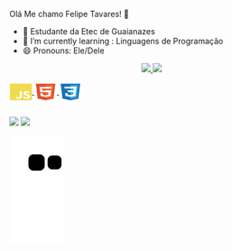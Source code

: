 Olá Me chamo Felipe Tavares! 👋

- 🔭 Estudante da Etec de Guaianazes
- 🌱 I’m currently learning : Linguagens de Programação
- 😄 Pronouns: Ele/Dele

 <div align="center">
  <a href="https://github.com/ZtFelipinZt">
  <img height="180em" src="https://github-readme-stats.vercel.app/api?username=ZtFelipinZt&show_icons=true&theme=dark&include_all_commits=true&count_private=true"/>
  <img height="180em" src="https://github-readme-stats.vercel.app/api/top-langs/?username=ZtFelipinZt&layout=compact&langs_count=7&theme=dark"/>
</div>
<div style="display: inline_block"><br>
  <img align="center" alt="Rafa-Js" height="30" width="40" src="https://raw.githubusercontent.com/devicons/devicon/master/icons/javascript/javascript-plain.svg">
  <img align="center" alt="Rafa-HTML" height="30" width="40" src="https://raw.githubusercontent.com/devicons/devicon/master/icons/html5/html5-original.svg">
  <img align="center" alt="Rafa-CSS" height="30" width="40" src="https://raw.githubusercontent.com/devicons/devicon/master/icons/css3/css3-original.svg">
</div>
   
   ##
 <div>
   <a href="https://www.instagram.com/felipetavarescosta/" target="_blank"><img src="https://img.shields.io/badge/-Instagram-%23E4405F?style=for-the-badge&logo=instagram&logoColor=white" target="_blank"></a>
   <a href = "mailto:mariaeduardaaraujodelima1@gmail.com"><img src="https://img.shields.io/badge/-Gmail-%23333?style=for-the-badge&logo=gmail&logoColor=white" target="_blank"></a>
  
 </div>

 ![Snake animation](https://github.com/du4ards09/du4ards09/blob/output/github-contribution-grid-snake.svg)
 
